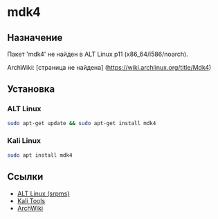 # mdk4

## Назначение

Пакет 'mdk4' не найден в ALT Linux p11 (x86_64/i586/noarch).

ArchWiki: [страница не найдена] (https://wiki.archlinux.org/title/Mdk4)

## Установка

### ALT Linux
```bash
sudo apt-get update && sudo apt-get install mdk4
```

### Kali Linux
```bash
sudo apt install mdk4
```

## Ссылки

- [ALT Linux (srpms)](https://packages.altlinux.org/ru/p11/srpms/mdk4/)
- [Kali Tools](https://www.kali.org/tools/mdk4/)
- [ArchWiki](https://wiki.archlinux.org/title/Mdk4)

